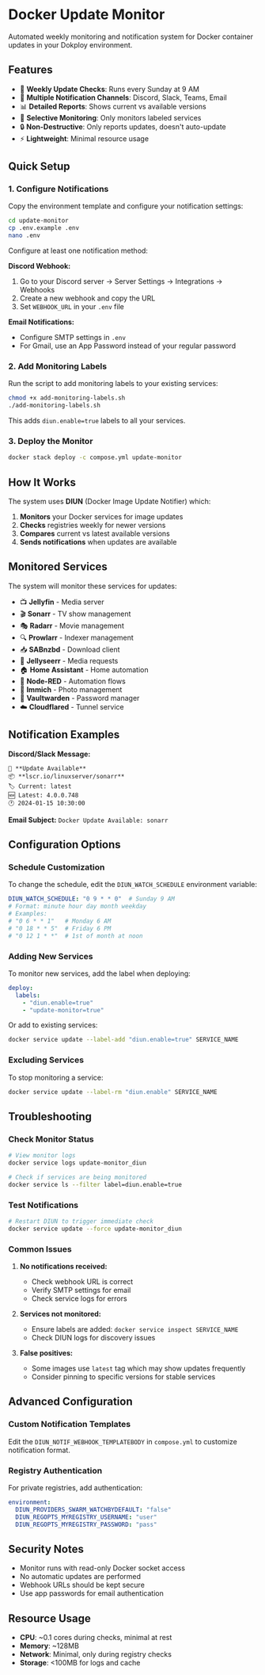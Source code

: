 # Docker Update Monitor

Automated weekly monitoring and notification system for Docker container updates in your Dokploy environment.

## Features

- 🔄 **Weekly Update Checks**: Runs every Sunday at 9 AM
- 📧 **Multiple Notification Channels**: Discord, Slack, Teams, Email
- 📊 **Detailed Reports**: Shows current vs available versions
- 🎯 **Selective Monitoring**: Only monitors labeled services
- 🔒 **Non-Destructive**: Only reports updates, doesn't auto-update
- ⚡ **Lightweight**: Minimal resource usage

## Quick Setup

### 1. Configure Notifications

Copy the environment template and configure your notification settings:

```bash
cd update-monitor
cp .env.example .env
nano .env
```

Configure at least one notification method:

**Discord Webhook:**
1. Go to your Discord server → Server Settings → Integrations → Webhooks
2. Create a new webhook and copy the URL
3. Set `WEBHOOK_URL` in your `.env` file

**Email Notifications:**
- Configure SMTP settings in `.env`
- For Gmail, use an App Password instead of your regular password

### 2. Add Monitoring Labels

Run the script to add monitoring labels to your existing services:

```bash
chmod +x add-monitoring-labels.sh
./add-monitoring-labels.sh
```

This adds `diun.enable=true` labels to all your services.

### 3. Deploy the Monitor

```bash
docker stack deploy -c compose.yml update-monitor
```

## How It Works

The system uses **DIUN** (Docker Image Update Notifier) which:

1. **Monitors** your Docker services for image updates
2. **Checks** registries weekly for newer versions
3. **Compares** current vs latest available versions
4. **Sends notifications** when updates are available

## Monitored Services

The system will monitor these services for updates:

- 📺 **Jellyfin** - Media server
- 🎬 **Sonarr** - TV show management
- 🎭 **Radarr** - Movie management  
- 🔍 **Prowlarr** - Indexer management
- 📥 **SABnzbd** - Download client
- 🎫 **Jellyseerr** - Media requests
- 🏠 **Home Assistant** - Home automation
- 🔧 **Node-RED** - Automation flows
- 📸 **Immich** - Photo management
- 🔐 **Vaultwarden** - Password manager
- ☁️ **Cloudflared** - Tunnel service

## Notification Examples

**Discord/Slack Message:**
```
🔄 **Update Available**
📦 **lscr.io/linuxserver/sonarr**
🏷️ Current: latest
🆕 Latest: 4.0.0.748
🕐 2024-01-15 10:30:00
```

**Email Subject:** `Docker Update Available: sonarr`

## Configuration Options

### Schedule Customization

To change the schedule, edit the `DIUN_WATCH_SCHEDULE` environment variable:

```yaml
DIUN_WATCH_SCHEDULE: "0 9 * * 0"  # Sunday 9 AM
# Format: minute hour day month weekday
# Examples:
# "0 6 * * 1"   # Monday 6 AM  
# "0 18 * * 5"  # Friday 6 PM
# "0 12 1 * *"  # 1st of month at noon
```

### Adding New Services

To monitor new services, add the label when deploying:

```yaml
deploy:
  labels:
    - "diun.enable=true"
    - "update-monitor=true"
```

Or add to existing services:

```bash
docker service update --label-add "diun.enable=true" SERVICE_NAME
```

### Excluding Services

To stop monitoring a service:

```bash
docker service update --label-rm "diun.enable" SERVICE_NAME
```

## Troubleshooting

### Check Monitor Status

```bash
# View monitor logs
docker service logs update-monitor_diun

# Check if services are being monitored
docker service ls --filter label=diun.enable=true
```

### Test Notifications

```bash
# Restart DIUN to trigger immediate check
docker service update --force update-monitor_diun
```

### Common Issues

1. **No notifications received:**
   - Check webhook URL is correct
   - Verify SMTP settings for email
   - Check service logs for errors

2. **Services not monitored:**
   - Ensure labels are added: `docker service inspect SERVICE_NAME`
   - Check DIUN logs for discovery issues

3. **False positives:**
   - Some images use `latest` tag which may show updates frequently
   - Consider pinning to specific versions for stable services

## Advanced Configuration

### Custom Notification Templates

Edit the `DIUN_NOTIF_WEBHOOK_TEMPLATEBODY` in `compose.yml` to customize notification format.

### Registry Authentication

For private registries, add authentication:

```yaml
environment:
  DIUN_PROVIDERS_SWARM_WATCHBYDEFAULT: "false"
  DIUN_REGOPTS_MYREGISTRY_USERNAME: "user"
  DIUN_REGOPTS_MYREGISTRY_PASSWORD: "pass"
```

## Security Notes

- Monitor runs with read-only Docker socket access
- No automatic updates are performed
- Webhook URLs should be kept secure
- Use app passwords for email authentication

## Resource Usage

- **CPU**: ~0.1 cores during checks, minimal at rest
- **Memory**: ~128MB
- **Network**: Minimal, only during registry checks
- **Storage**: <100MB for logs and cache
